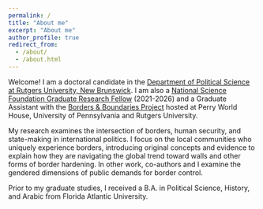 ```yaml
---
permalink: /
title: "About me"
excerpt: "About me"
author_profile: true
redirect_from: 
  - /about/
  - /about.html
---
```


Welcome! I am a doctoral candidate in the [Department of Political Science at Rutgers University, New Brunswick](https://polisci.rutgers.edu/). I am also a [National Science Foundation Graduate Research Fellow](https://www.nsfgrfp.org/) (2021-2026) and a Graduate Assistant with the [Borders & Boundaries Project](https://global.upenn.edu/perryworldhouse/borders-and-boundaries-project) hosted at Perry World House, University of Pennsylvania and Rutgers University. 

My research examines the intersection of borders, human security, and state-making in international politics. I focus on the local communities who uniquely experience borders, introducing original concepts and evidence to explain how they are navigating the global trend toward walls and other forms of border hardening. In other work, co-authors and I examine the gendered dimensions of public demands for border control. 

Prior to my graduate studies, I received a B.A. in Political Science, History, and Arabic from Florida Atlantic University.

